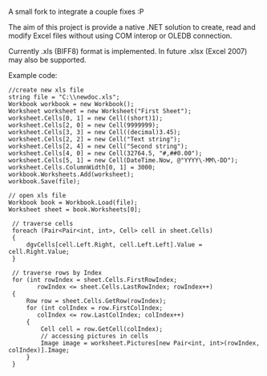 A small fork to integrate a couple fixes :P

The aim of this project is provide a native .NET solution to create, read and modify Excel files without using COM interop or OLEDB connection.

Currently .xls (BIFF8) format is implemented. In future .xlsx (Excel 2007) may also be supported.

Example code:

```
//create new xls file
string file = "C:\\newdoc.xls";
Workbook workbook = new Workbook();
Worksheet worksheet = new Worksheet("First Sheet");
worksheet.Cells[0, 1] = new Cell((short)1);
worksheet.Cells[2, 0] = new Cell(9999999);
worksheet.Cells[3, 3] = new Cell((decimal)3.45);
worksheet.Cells[2, 2] = new Cell("Text string");
worksheet.Cells[2, 4] = new Cell("Second string");
worksheet.Cells[4, 0] = new Cell(32764.5, "#,##0.00");
worksheet.Cells[5, 1] = new Cell(DateTime.Now, @"YYYY\-MM\-DD");
worksheet.Cells.ColumnWidth[0, 1] = 3000;
workbook.Worksheets.Add(worksheet);
workbook.Save(file);

// open xls file
Workbook book = Workbook.Load(file);
Worksheet sheet = book.Worksheets[0];

 // traverse cells
 foreach (Pair<Pair<int, int>, Cell> cell in sheet.Cells)
 {
     dgvCells[cell.Left.Right, cell.Left.Left].Value = cell.Right.Value;
 }

 // traverse rows by Index
 for (int rowIndex = sheet.Cells.FirstRowIndex; 
        rowIndex <= sheet.Cells.LastRowIndex; rowIndex++)
 {
     Row row = sheet.Cells.GetRow(rowIndex);
     for (int colIndex = row.FirstColIndex; 
        colIndex <= row.LastColIndex; colIndex++)
     {
         Cell cell = row.GetCell(colIndex);
         // accessing pictures in cells
         Image image = worksheet.Pictures[new Pair<int, int>(rowIndex, colIndex)].Image;
     }
 }
 ```
